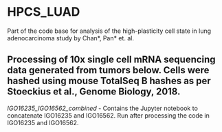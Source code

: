# HPCS_LUAD
Part of the code base for analysis of the high-plasticity cell state in lung adenocarcinoma study by Chan*, Pan* et. al. 

## Processing of 10x single cell mRNA sequencing data generated from tumors below.  Cells were hashed using mouse TotalSeq B hashes as per Stoeckius et al., Genome Biology, 2018.

_IGO16235\_IGO16562\_combined_ - Contains the Jupyter notebook to concatenate IGO16235 and IGO16562. Run after processing the code in IGO16235 and IGO16562.  
